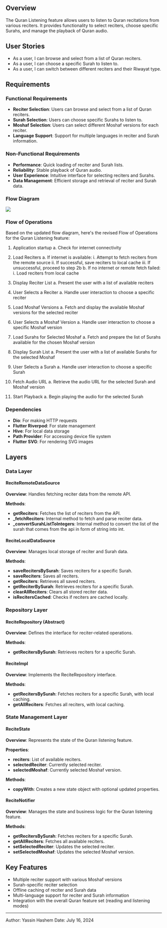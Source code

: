 ## Overview

The Quran Listening feature allows users to listen to Quran recitations from various reciters. It provides functionality to select reciters, choose specific Surahs, and manage the playback of Quran audio.

## User Stories

- As a user, I can browse and select from a list of Quran reciters.
- As a user, I can choose a specific Surah to listen to.
- As a user, I can switch between different reciters and their Riwayat type.

## Requirements

### Functional Requirements

- **Reciter Selection**: Users can browse and select from a list of Quran reciters.
- **Surah Selection**: Users can choose specific Surahs to listen to.
- **Moshaf Selection**: Users can select different Moshaf versions for each reciter.
- **Language Support**: Support for multiple languages in reciter and Surah information.

### Non-Functional Requirements

- **Performance**: Quick loading of reciter and Surah lists.
- **Reliability**: Stable playback of Quran audio.
- **User Experience**: Intuitive interface for selecting reciters and Surahs.
- **Data Management**: Efficient storage and retrieval of reciter and Surah data.

### Flow Diagram
[![](https://mermaid.ink/img/pako:eNptk1FvmzAQx7-K5WcSFUgh4WFVGpI2LUmrsk7aIA9X2xmogCNsqmYk332uDU0zzU8-3-_-d2efW0w4ZTjAv2vYZeh7mFZIrWkSS6jlBg0G39B1u6wkqysm0fQN8gJeCnZ1NOD1B3H4ycQBzZIFkyRDT4zkChdoW_NSWSWXbPOVXvMDCpOIA_2HjTiBAs2AZH3ATBcwb41y3BDChNg2RZ9-fkq_SGJ4YydFyf-jNz8VYA4WOsFNEuZiV8C-D0dRLmQXExrEGDfauE2ehYJiVjAiRR_U8bcaWZoGV1xksEU_VEU5r0SHLDVyd65i0I6408S9EYmbGjJ1R7yHGT2n7zUdfXahA772EGlgdZ5QUx2w0sC6e8JpQ3OOnp-izrvW3gczFOhRpXgB8to5H7TzMZlXdIMtXLK6hJyqkWo__CmWGStZigO1pVC_pjitjoqDRvJ4XxEcyLphFm52FCQLc1CTWOJgC4VQpzuofnFe9pAycdDidxzYnjccqeVcXvpjzx47Ft7jYGC7njMceY7j2CPX9Se-d7TwH63gDF1v5Fz4k7F7YXsTzx9bmNFc8nplvoD-Cce_Y67v3g?type=png)](https://mermaid.live/edit#pako:eNptk1FvmzAQx7-K5WcSFUgh4WFVGpI2LUmrsk7aIA9X2xmogCNsqmYk332uDU0zzU8-3-_-d2efW0w4ZTjAv2vYZeh7mFZIrWkSS6jlBg0G39B1u6wkqysm0fQN8gJeCnZ1NOD1B3H4ycQBzZIFkyRDT4zkChdoW_NSWSWXbPOVXvMDCpOIA_2HjTiBAs2AZH3ATBcwb41y3BDChNg2RZ9-fkq_SGJ4YydFyf-jNz8VYA4WOsFNEuZiV8C-D0dRLmQXExrEGDfauE2ehYJiVjAiRR_U8bcaWZoGV1xksEU_VEU5r0SHLDVyd65i0I6408S9EYmbGjJ1R7yHGT2n7zUdfXahA772EGlgdZ5QUx2w0sC6e8JpQ3OOnp-izrvW3gczFOhRpXgB8to5H7TzMZlXdIMtXLK6hJyqkWo__CmWGStZigO1pVC_pjitjoqDRvJ4XxEcyLphFm52FCQLc1CTWOJgC4VQpzuofnFe9pAycdDidxzYnjccqeVcXvpjzx47Ft7jYGC7njMceY7j2CPX9Se-d7TwH63gDF1v5Fz4k7F7YXsTzx9bmNFc8nplvoD-Cce_Y67v3g)
### Flow of Operations

Based on the updated flow diagram, here's the revised Flow of Operations for the Quran Listening feature:

1. Application startup
   a. Check for internet connectivity

2. Load Reciters
   a. If internet is available:
      i. Attempt to fetch reciters from the remote source
      ii. If successful, save reciters to local cache
      iii. If unsuccessful, proceed to step 2b
   b. If no internet or remote fetch failed:
      i. Load reciters from local cache

3. Display Reciter List
   a. Present the user with a list of available reciters

4. User Selects a Reciter
   a. Handle user interaction to choose a specific reciter

5. Load Moshaf Versions
   a. Fetch and display the available Moshaf versions for the selected reciter

6. User Selects a Moshaf Version
   a. Handle user interaction to choose a specific Moshaf version

7. Load Surahs for Selected Moshaf
   a. Fetch and prepare the list of Surahs available for the chosen Moshaf version

8. Display Surah List
   a. Present the user with a list of available Surahs for the selected Moshaf

9. User Selects a Surah
   a. Handle user interaction to choose a specific Surah

10. Fetch Audio URL
    a. Retrieve the audio URL for the selected Surah and Moshaf version

11. Start Playback
    a. Begin playing the audio for the selected Surah
### Dependencies

- **Dio**: For making HTTP requests
- **Flutter Riverpod**: For state management
- **Hive**: For local data storage
- **Path Provider**: For accessing device file system
- **Flutter SVG**: For rendering SVG images

## Layers

### Data Layer

#### ReciteRemoteDataSource

**Overview**: Handles fetching reciter data from the remote API.

**Methods**:
- **getReciters**: Fetches the list of reciters from the API.
- **_fetchReciters**: Internal method to fetch and parse reciter data.
- **_convertSurahListToIntegers**: Internal method to convert the list of the surah that comes from the api in form of string into int.
#### ReciteLocalDataSource

**Overview**: Manages local storage of reciter and Surah data.

**Methods**:
- **saveRecitersBySurah**: Saves reciters for a specific Surah.
- **saveReciters**: Saves all reciters.
- **getReciters**: Retrieves all saved reciters.
- **getReciterBySurah**: Retrieves reciters for a specific Surah.
- **clearAllReciters**: Clears all stored reciter data.
- **isRecitersCached**: Checks if reciters are cached locally.

### Repository Layer

#### ReciteRepository (Abstract)

**Overview**: Defines the interface for reciter-related operations.

**Methods**:
- **getRecitersBySurah**: Retrieves reciters for a specific Surah.


#### ReciteImpl

**Overview**: Implements the ReciteRepository interface.

**Methods**:
- **getRecitersBySurah**: Fetches reciters for a specific Surah, with local caching.
- **getAllReciters**: Fetches all reciters, with local caching.

### State Management Layer

#### ReciteState

**Overview**: Represents the state of the Quran listening feature.

**Properties**:
- **reciters**: List of available reciters.
- **selectedReciter**: Currently selected reciter.
- **selectedMoshaf**: Currently selected Moshaf version.

**Methods**:
- **copyWith**: Creates a new state object with optional updated properties.

#### ReciteNotifier

**Overview**: Manages the state and business logic for the Quran listening feature.

**Methods**:
- **getRecitersBySurah**: Fetches reciters for a specific Surah.
- **getAllReciters**: Fetches all available reciters.
- **setSelectedReciter**: Updates the selected reciter.
- **setSelectedMoshaf**: Updates the selected Moshaf version.

## Key Features

- Multiple reciter support with various Moshaf versions
- Surah-specific reciter selection
- Offline caching of reciter and Surah data
- Multi-language support for reciter and Surah information
- Integration with the overall Quran feature set (reading and listening modes)

---

Author: Yassin Hashem
Date: July 16, 2024